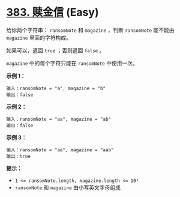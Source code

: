 # [383. 赎金信][link] (Easy)

[link]: https://leetcode.cn/problems/ransom-note/

给你两个字符串： `ransomNote` 和 `magazine` ，判断 `ransomNote` 能不能由 `magazine` 里面的字符构成。

如果可以，返回 `true` ；否则返回 `false` 。

`magazine` 中的每个字符只能在 `ransomNote` 中使用一次。

**示例 1：**

```
输入：ransomNote = "a", magazine = "b"
输出：false

```

**示例 2：**

```
输入：ransomNote = "aa", magazine = "ab"
输出：false

```

**示例 3：**

```
输入：ransomNote = "aa", magazine = "aab"
输出：true

```

**提示：**

- `1 <= ransomNote.length, magazine.length <= 10⁵`
- `ransomNote` 和 `magazine` 由小写英文字母组成
